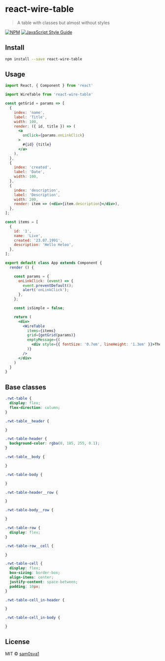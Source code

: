 # react-wire-table

> A table with classes but almost without styles

[![NPM](https://img.shields.io/npm/v/react-wire-table.svg)](https://www.npmjs.com/package/react-wire-table) [![JavaScript Style Guide](https://img.shields.io/badge/code_style-standard-brightgreen.svg)](https://standardjs.com)

## Install

```bash
npm install --save react-wire-table
```

## Usage

```jsx
import React, { Component } from 'react'

import WireTable from 'react-wire-table'

const getGrid = params => [
  {
    index: 'name',
    label: 'Title',
    width: 100,
    render: ({ id, title }) => (
      <a
        onClick={params.onLinkClick}
      >
        #{id} {title}
      </a>
    ),
  },
  {
    index: 'created',
    label: 'Date',
    width: 100,
  },
  {
    index: 'description',
    label: 'Description',
    width: 200,
    render: item => (<div>{item.description}</div>),
  },
];

const items = [
  {
    id: '1',
    name: 'Live',
    created: '23.07.1991',
    description: 'Hello Heloo',
  },
];

export default class App extends Component {
  render () {

    const params = {
      onLinkClick: (event) => {
        event.preventDefault();
        alert('onLinkClick');
      },
    };

    const isSimple = false;

    return (
      <div>
        <WireTable
          items={items}
          grid={getGrid(params)}
          emptyMessage={(
            <div style={{ fontSize: '0.7em', lineHeight: '1.3em' }}>There are no items yet.</div>
          )}
        />
      </div>
    )
  }
}
```

## Base classes

```css
.rwt-table {
  display: flex;
  flex-direction: column;
}

.rwt-table__header {

}

.rwt-table-header {
  background-color: rgba(0, 185, 255, 0.1);
}

.rwt-table__body {

}

.rwt-table-body {

}

.rwt-table-header__row {

}

.rwt-table-body__row {

}

.rwt-table-row {
  display: flex;
}

.rwt-table-row__cell {

}

.rwt-table-cell {
  display: flex;
  box-sizing: border-box;
  align-items: center;
  justify-content: space-between;
  padding: 10px;
}

.rwt-table-cell_in-header {

}

.rwt-table-cell_in-body {

}
```

## License

MIT © [sam0sva1](https://github.com/sam0sva1)
